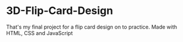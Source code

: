 # 3D-Flip-Card-Design
 That's my final project for a flip card design on to practice. Made with HTML, CSS and JavaScript
